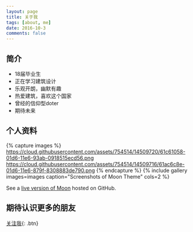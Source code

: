 ```yaml
---
layout: page
title: 关于我
tags: [about, me]
date: 2016-10-3
comments: false
---
```


## 简介
* 18届毕业生
* 正在学习建筑设计
* 乐观开朗，幽默有趣
* 热爱建筑，喜欢这个国家
* 曾经的信仰型doter
* 期待未来




## 个人资料

{% capture images %}
    https://cloud.githubusercontent.com/assets/754514/14509720/61c61058-01d6-11e6-93ab-0918515ecd56.png
    https://cloud.githubusercontent.com/assets/754514/14509716/61ac6c8e-01d6-11e6-879f-8308883de790.png
{% endcapture %}
{% include gallery images=images caption="Screenshots of Moon Theme" cols=2 %}

See a [live version of Moon](http://taylantatli.github.io/Moon) hosted on GitHub.

## 期待认识更多的朋友


[关注我](https://5279737729.weibo.com/){: .btn}

